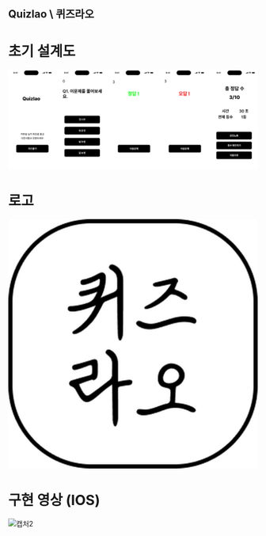 ## Quizlao \ 퀴즈라오

# 초기 설계도

![캡처](./image/초기설계도.png)

# 로고

![캡처1](./image/appstore.png)

# 구현 영상 (IOS)

![캡처2](./image/Simulator-Screen-Recording-iPhone-13-2022-12-19-at-21.59.54.gif)
